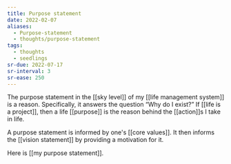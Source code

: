 ```yaml
---
title: Purpose statement
date: 2022-02-07
aliases:
  - Purpose-statement
  - thoughts/purpose-statement
tags:
  - thoughts
  - seedlings
sr-due: 2022-07-17
sr-interval: 3
sr-ease: 250
---
```

The purpose statement in the [[sky level]] of my [[life management system]] is a reason. Specifically, it answers the question “Why do I exist?” If [[life is a project]], then a life [[purpose]] is the reason behind the [[action]]s I take in life.

A purpose statement is informed by one's [[core values]]. It then informs the [[vision statement]] by providing a motivation for it.

Here is [[my purpose statement]].